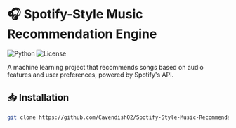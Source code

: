 # 🎧 Spotify-Style Music Recommendation Engine  

![Python](https://img.shields.io/badge/Python-3.8%2B-blue)
![License](https://img.shields.io/badge/License-MIT-green)

A machine learning project that recommends songs based on audio features and user preferences, powered by Spotify's API.  

## 📥 Installation  
```bash
git clone https://github.com/Cavendish02/Spotify-Style-Music-Recommendation-Engine.git
